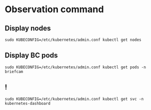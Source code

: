
# Observation command
## Display nodes 
```
sudo KUBECONFIG=/etc/kubernetes/admin.conf kubectl get nodes 
```
## Display BC pods
```
sudo KUBECONFIG=/etc/kubernetes/admin.conf kubectl get pods -n briefcam 
```
## !
```
sudo KUBECONFIG=/etc/kubernetes/admin.conf kubectl get svc -n 
kubernetes-dashboard
```